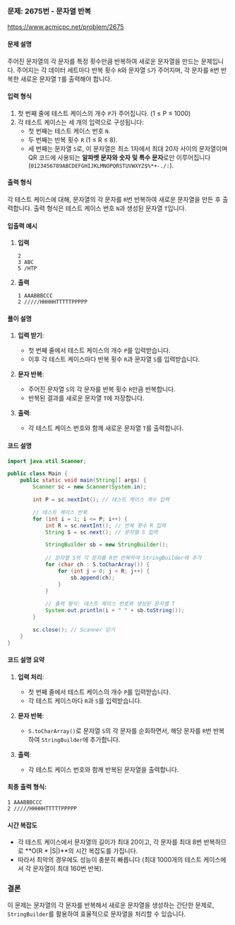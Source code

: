 ### 문제: 2675번 - 문자열 반복
https://www.acmicpc.net/problem/2675
#### 문제 설명
주어진 문자열의 각 문자를 특정 횟수만큼 반복하여 새로운 문자열을 만드는 문제입니다.
주어지는 각 데이터 세트마다 반복 횟수 `R`와 문자열 `S`가 주어지며, 각 문자를 `R`번 반복한 새로운 문자열 `T`를 출력해야 합니다.

#### 입력 형식
1. 첫 번째 줄에 테스트 케이스의 개수 `P`가 주어집니다. (1 ≤ P ≤ 1000)
2. 각 테스트 케이스는 세 개의 입력으로 구성됩니다:
    - 첫 번째는 테스트 케이스 번호 `N`.
    - 두 번째는 반복 횟수 `R` (1 ≤ R ≤ 8).
    - 세 번째는 문자열 `S`로, 이 문자열은 최소 1자에서 최대 20자 사이의 문자열이며 QR 코드에 사용되는 **알파벳 문자와 숫자 및 특수 문자**로만 이루어집니다 (`0123456789ABCDEFGHIJKLMNOPQRSTUVWXYZ$%*+-./:`).

#### 출력 형식
각 테스트 케이스에 대해, 문자열의 각 문자를 `R`번 반복하여 새로운 문자열을 만든 후 출력합니다. 출력 형식은 테스트 케이스 번호 `N`과 생성된 문자열 `T`입니다.

#### 입출력 예시

1. **입력**
   ```
   2
   3 ABC
   5 /HTP
   ```

2. **출력**
   ```
   1 AAABBBCCC
   2 /////HHHHHTTTTTPPPPP
   ```

#### 풀이 설명

1. **입력 받기**:
    - 첫 번째 줄에서 테스트 케이스의 개수 `P`를 입력받습니다.
    - 이후 각 테스트 케이스마다 반복 횟수 `R`과 문자열 `S`를 입력받습니다.

2. **문자 반복**:
    - 주어진 문자열 `S`의 각 문자를 반복 횟수 `R`만큼 반복합니다.
    - 반복된 결과를 새로운 문자열 `T`에 저장합니다.

3. **출력**:
    - 각 테스트 케이스 번호와 함께 새로운 문자열 `T`를 출력합니다.

#### 코드 설명

```java
import java.util.Scanner;

public class Main {
    public static void main(String[] args) {
        Scanner sc = new Scanner(System.in);

        int P = sc.nextInt(); // 테스트 케이스 개수 입력

        // 테스트 케이스 반복
        for (int i = 1; i <= P; i++) {
            int R = sc.nextInt(); // 반복 횟수 R 입력
            String S = sc.next(); // 문자열 S 입력

            StringBuilder sb = new StringBuilder();
            
            // 문자열 S의 각 문자를 R번 반복하여 StringBuilder에 추가
            for (char ch : S.toCharArray()) {
                for (int j = 0; j < R; j++) {
                    sb.append(ch);
                }
            }
            
            // 출력 형식: 테스트 케이스 번호와 생성된 문자열 T
            System.out.println(i + " " + sb.toString());
        }

        sc.close(); // Scanner 닫기
    }
}
```

#### 코드 설명 요약

1. **입력 처리**:
    - 첫 번째 줄에서 테스트 케이스의 개수 `P`를 입력받습니다.
    - 각 테스트 케이스마다 `R`과 `S`를 입력받습니다.

2. **문자 반복**:
    - `S.toCharArray()`로 문자열 `S`의 각 문자를 순회하면서, 해당 문자를 `R`번 반복하여 `StringBuilder`에 추가합니다.

3. **출력**:
    - 각 테스트 케이스 번호와 함께 반복된 문자열을 출력합니다.

#### 최종 출력 형식:
```
1 AAABBBCCC
2 /////HHHHHTTTTTPPPPP
```

#### 시간 복잡도
- 각 테스트 케이스에서 문자열의 길이가 최대 20이고, 각 문자를 최대 8번 반복하므로 **O(R \* |S|)**의 시간 복잡도를 가집니다.
- 따라서 최악의 경우에도 성능이 충분히 빠릅니다 (최대 1000개의 테스트 케이스에서 각 문자열이 최대 160번 반복).

### 결론
이 문제는 문자열의 각 문자를 반복해서 새로운 문자열을 생성하는 간단한 문제로, `StringBuilder`를 활용하여 효율적으로 문자열을 처리할 수 있습니다.